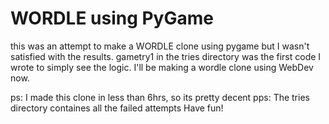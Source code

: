 # WORDLE using PyGame
this was an attempt to make a WORDLE clone using pygame but I wasn't satisfied with the results.
gametry1 in the tries directory was the first code I wrote to simply see the logic.
I'll be making a wordle clone using WebDev now.


ps: I made this clone in less than 6hrs, so its pretty decent
pps: The tries directory containes all the failed attempts
Have fun!

